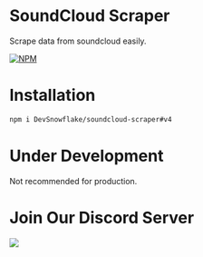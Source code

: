 # SoundCloud Scraper
Scrape data from soundcloud easily.

[![NPM](https://nodei.co/npm/soundcloud-scraper.png?downloads=true&downloadRank=true&stars=true)](https://nodei.co/npm/soundcloud-scraper/)

# Installation

```sh
npm i DevSnowflake/soundcloud-scraper#v4
```

# Under Development
Not recommended for production.

# Join Our Discord Server
[![](https://i.imgur.com/f6hNUfc.png)](https://discord.gg/2SUybzb)